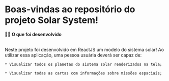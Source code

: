 # Boas-vindas ao repositório do projeto Solar System!

<summary><strong>👨‍💻 O que foi desenvolvido</strong></summary><br />

  Neste projeto foi desenvolvido em ReactJS um modelo do sistema solar! Ao utilizar essa aplicação, uma pessoa usuária deverá ser capaz de:

    * Visualizar todos os planetas do sistema solar renderizados na tela;

    * Visualizar todas as cartas com informações sobre missões espaciais;

